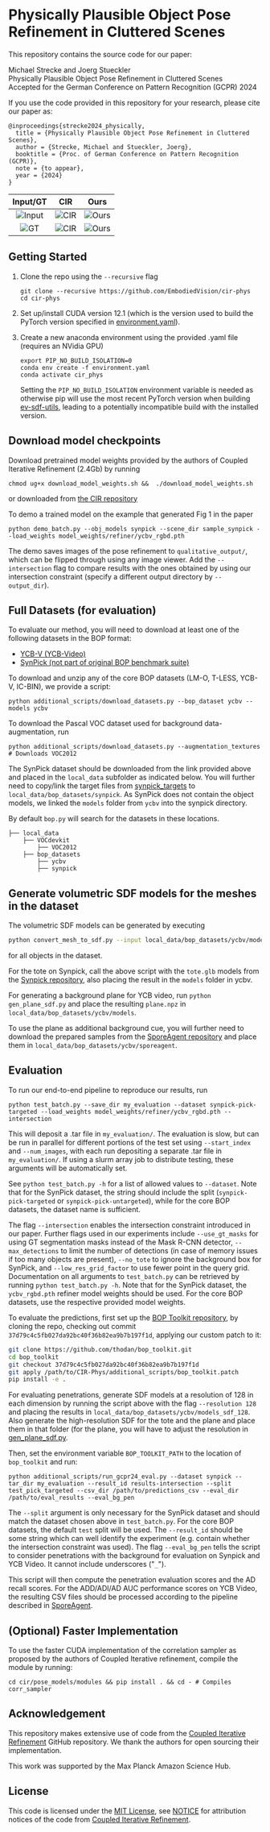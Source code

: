 # Physically Plausible Object Pose Refinement in Cluttered Scenes
 
This repository contains the source code for our paper:

Michael Strecke and Joerg Stueckler<br/>
Physically Plausible Object Pose Refinement in Cluttered Scenes<br/>
Accepted for the German Conference on Pattern Recognition (GCPR) 2024

If you use the code provided in this repository for your research, please cite our paper as:
```
@inproceedings{strecke2024_physically,
  title = {Physically Plausible Object Pose Refinement in Cluttered Scenes},
  author = {Strecke, Michael and Stueckler, Joerg},
  booktitle = {Proc. of German Conference on Pattern Recognition (GCPR)},
  note = {to appear},
  year = {2024}
}
```

|            Input/GT             |                   CIR                   |                   Ours                    |
|:-------------------------------:|:---------------------------------------:|:-----------------------------------------:|
|   ![Input](images/input.png)    |   ![CIR](images/render_cir_final.png)   |   ![Ours](images/render_ours_final.png)   |
| ![GT](images/render_gt_alt.png) | ![CIR](images/render_cir_final_alt.png) | ![Ours](images/render_ours_final_alt.png) |

## Getting Started
1. Clone the repo using the `--recursive` flag 
   ```
   git clone --recursive https://github.com/EmbodiedVision/cir-phys
   cd cir-phys
   ```

2. Set up/install CUDA version 12.1 (which is the version used to build the PyTorch version specified in [environment.yaml](environment.yaml)).

3. Create a new anaconda environment using the provided .yaml file (requires an NVidia GPU)
   ```
   export PIP_NO_BUILD_ISOLATION=0
   conda env create -f environment.yaml
   conda activate cir_phys
   ```
   Setting the `PIP_NO_BUILD_ISOLATION` environment variable is needed as otherwise pip will use the most recent PyTorch version when building [ev-sdf-utils](https://github.com/EmbodiedVision/ev-sdf-utils), leading to a potentially incompatible build with the installed version.

## Download model checkpoints
Download pretrained model weights provided by the authors of Coupled Iterative Refinement (2.4Gb) by running
```
chmod ug+x download_model_weights.sh &&  ./download_model_weights.sh
```
or downloaded from [the CIR repository](https://github.com/princeton-vl/Coupled-Iterative-Refinement)

To demo a trained model on the example that generated Fig 1 in the paper
```
python demo_batch.py --obj_models synpick --scene_dir sample_synpick --load_weights model_weights/refiner/ycbv_rgbd.pth
```
The demo saves images of the pose refinement to `qualitative_output/`, which can be flipped through using any image viewer.
Add the `--intersection` flag to compare results with the ones obtained by using our intersection constraint (specify a different output directory by `--output_dir`).

## Full Datasets (for evaluation)
To evaluate our method, you will need to download at least one of the following datasets in the BOP format:
- [YCB-V (YCB-Video)](https://bop.felk.cvut.cz/datasets/#:~:text=20%20test%20images-,YCB%2DV%20(YCB%2DVideo),-Xiang%20et%20al)
- [SynPick (not part of original BOP benchmark suite)](https://www.ais.uni-bonn.de/datasets/synpick/)

To download and unzip any of the core BOP datasets (LM-O, T-LESS, YCB-V, IC-BIN), we provide a script:
```
python additional_scripts/download_datasets.py --bop_dataset ycbv --models ycbv
```
To download the Pascal VOC dataset used for background data-augmentation, run
```
python additional_scripts/download_datasets.py --augmentation_textures # Downloads VOC2012
```

The SynPick dataset should be downloaded from the link provided above and placed in the `local_data` subfolder as indicated below.
You will further need to copy/link the target files from [synpick_targets](synpick_targets) to `local_data/bop_datasets/synpick`.
As SynPick does not contain the object models, we linked the `models` folder from `ycbv` into the synpick directory.

By default `bop.py` will search for the datasets in these locations.

```Shell
├── local_data
    ├── VOCdevkit
        ├── VOC2012
    ├── bop_datasets
        ├── ycbv
        ├── synpick
```

## Generate volumetric SDF models for the meshes in the dataset
The volumetric SDF models can be generated by executing
```bash
python convert_mesh_to_sdf.py --input local_data/bop_datasets/ycbv/models/obj_000001.ply --output local_data/bop_datasets/ycbv/models/obj_000001.npz --resolution 64
```
for all objects in the dataset.

For the tote on Synpick, call the above script with the `tote.glb` models from the [Synpick repository](https://github.com/AIS-Bonn/synpick), also placing the result in the `models` folder in ycbv.

For generating a background plane for YCB video, run `python gen_plane_sdf.py` and place the resulting `plane.npz` in `local_data/bop_datasets/ycbv/models`.

To use the plane as additional background cue, you will further need to download the prepared samples from the [SporeAgent repository](https://github.com/dornik/sporeagent) and place them in `local_data/bop_datasets/ycbv/sporeagent`.

## Evaluation

To run our end-to-end pipeline to reproduce our results, run
```
python test_batch.py --save_dir my_evaluation --dataset synpick-pick-targeted --load_weights model_weights/refiner/ycbv_rgbd.pth --intersection
```
This will deposit a .tar file in `my_evaluation/`. The evaluation is slow, but can be run in parallel for different portions of the test set using `--start_index` and `--num_images`, with each run depositing a separate .tar file in `my_evaluation/`. If using a slurm array job to distribute testing, these arguments will be automatically set.

See `python test_batch.py -h` for a list of allowed values to `--dataset`. Note that for the SynPick dataset, the string should include the split (`synpick-pick-targeted` or `synpick-pick-untargeted`), while for the core BOP datasets, the dataset name is sufficient.

The flag `--intersection` enables the intersection constraint introduced in our paper.
Further flags used in our experiments include `--use_gt_masks` for using GT segmentation masks instead of the Mask R-CNN detector,
`--max_detections` to limit the number of detections (in case of memory issues if too many objects are present),
`--no_tote` to ignore the background box for SynPick, and `--low_res_grid_factor` to use fewer point in the query grid.
Documentation on all arguments to `test_batch.py` can be retrieved by running `python test_batch.py -h`.
Note that for the SynPick dataset, the `ycbv_rgbd.pth` refiner model weights should be used. For the core BOP datasets,
use the respective provided model weights.

To evaluate the predictions, first set up the [BOP Toolkit repository](https://github.com/thodan/bop_toolkit), by cloning the repo, checking out commit `37d79c4c5fb027da92bc40f36b82ea9b7b197f1d`, applying our custom patch to it:
```bash
git clone https://github.com/thodan/bop_toolkit.git
cd bop_toolkit
git checkout 37d79c4c5fb027da92bc40f36b82ea9b7b197f1d
git apply /path/to/CIR-Phys/additional_scripts/bop_toolkit.patch
pip install -e .
```
For evaluating penetrations, generate SDF models at a resolution of 128 in each dimension by running the script above with the flag `--resolution 128` and placing the results in `local_data/bop_datasets/ycbv/models_sdf_128`.
Also generate the high-resolution SDF for the tote and the plane and place them in that folder (for the plane, you will have to adjust the resolution in [gen_plane_sdf.py](gen_plane_sdf.py).

Then, set the environment variable `BOP_TOOLKIT_PATH` to the location of `bop_toolkit` and run: 
```
python additional_scripts/run_gcpr24_eval.py --dataset synpick --tar_dir my_evaluation --result_id results-intersection --split test_pick_targeted --csv_dir /path/to/predictions_csv --eval_dir /path/to/eval_results --eval_bg_pen
```
The `--split` argument is only necessary for the SynPick dataset and should match the dataset chosen above in `test_batch.py`.
For the core BOP datasets, the default `test` split will be used.
The `--result_id` should be some string which can well identify the experiment (e.g. contain whether the intersection constraint was used).
The flag `--eval_bg_pen` tells the script to consider penetrations with the background for evaluation on Synpick and YCB Video.
It cannot include underscores ("`_`").

This script will then compute the penetration evaluation scores and the AD recall scores.
For the ADD/ADI/AD AUC performance scores on YCB Video, the resulting CSV files should be processed according to the pipeline described in [SporeAgent](https://github.com/dornik/sporeagent).

## (Optional) Faster Implementation
To use the faster CUDA implementation of the correlation sampler as proposed by the authors of Coupled Iterative refinement, compile the module by running:
```
cd cir/pose_models/modules && pip install . && cd - # Compiles corr_sampler
```

## Acknowledgement

This repository makes extensive use of code from the [Coupled Iterative Refinement](https://github.com/princeton-vl/Coupled-Iterative-Refinement) GitHub repository. We thank the authors for open sourcing their implementation.

This work was supported by the Max Planck Amazon Science Hub.

## License
This code is licensed under the [MIT License](LICENSE), see [NOTICE](NOTICE) for attribution notices of the code from [Coupled Iterative Refinement](https://github.com/princeton-vl/Coupled-Iterative-Refinement).
